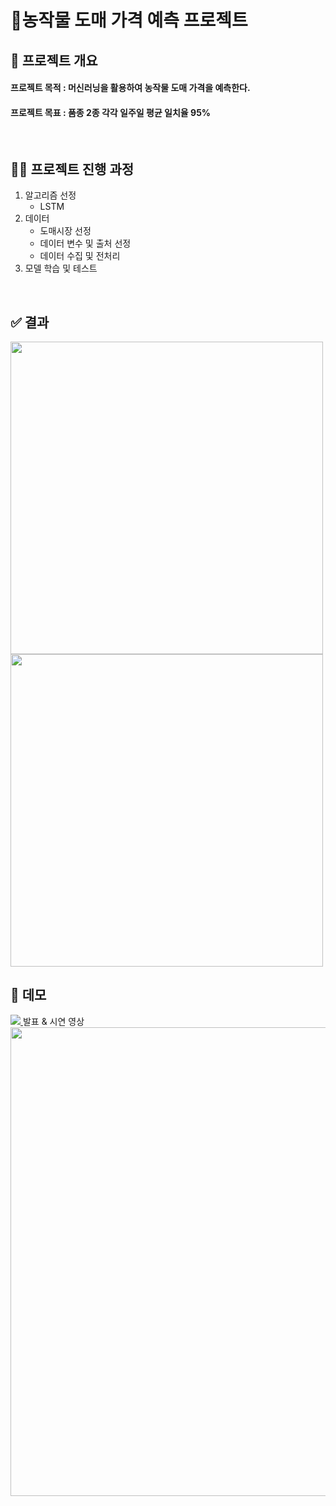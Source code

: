 # 🌿농작물 도매 가격 예측 프로젝트

## 🌱 프로젝트 개요
#### 프로젝트 목적 : 머신러닝을 활용하여 농작물 도매 가격을 예측한다.
#### 프로젝트 목표 : 품종 2종 각각 일주일 평균 일치율 95%

<br/>

## 👩‍💻 프로젝트 진행 과정
1. 알고리즘 선정
   - LSTM
2. 데이터
   - 도매시장 선정
   - 데이터 변수 및 출처 선정
   - 데이터 수집 및 전처리
3. 모델 학습 및 테스트

<br/>

## ✅ 결과
<image src="https://github.com/user-attachments/assets/05a92704-4bee-41a7-9513-0c358ebe009c" width="500">
<br/>
<image src="https://github.com/user-attachments/assets/3f86c46e-e6ab-4d47-bbfe-7f7d998704b4" width="500">   

<br/>

## 🎥 데모

<a href="https://www.youtube.com/watch?v=xsTpD_Od7ic" target="_blank">
    <img src="https://img.shields.io/badge/ -FF0000?style=social&logo=youtube"/>
</a> 발표 & 시연 영상

<br/>
<a href="[https://www.youtube.com/watch?v=YIy2p0Vz084](https://www.youtube.com/watch?v=xsTpD_Od7ic)" target="_blank">
    <img src="https://img.youtube.com/vi/YIy2p0Vz084/maxresdefault.jpg" width="750">
</a>

